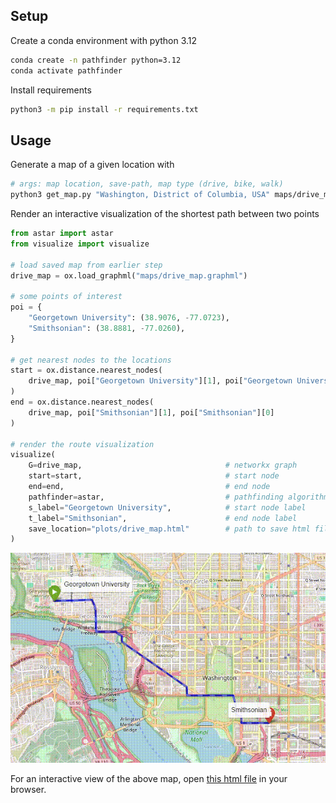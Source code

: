 ## Setup

Create a conda environment with python 3.12

```bash
conda create -n pathfinder python=3.12
conda activate pathfinder
```

Install requirements

```bash
python3 -m pip install -r requirements.txt
```

## Usage

Generate a map of a given location with 

```bash
# args: map location, save-path, map type (drive, bike, walk)
python3 get_map.py "Washington, District of Columbia, USA" maps/drive_map.graphml drive
```

Render an interactive visualization of the shortest path between two points

```python
from astar import astar
from visualize import visualize

# load saved map from earlier step
drive_map = ox.load_graphml("maps/drive_map.graphml")

# some points of interest
poi = {
    "Georgetown University": (38.9076, -77.0723),
    "Smithsonian": (38.8881, -77.0260),
}

# get nearest nodes to the locations
start = ox.distance.nearest_nodes(
    drive_map, poi["Georgetown University"][1], poi["Georgetown University"][0]
)
end = ox.distance.nearest_nodes(
    drive_map, poi["Smithsonian"][1], poi["Smithsonian"][0]
)

# render the route visualization
visualize(
    G=drive_map,                                # networkx graph
    start=start,                                # start node
    end=end,                                    # end node
    pathfinder=astar,                           # pathfinding algorithm
    s_label="Georgetown University",            # start node label
    t_label="Smithsonian",                      # end node label
    save_location="plots/drive_map.html"        # path to save html file to 
)
```

![drive_map](plots/drive_map.gif)

For an interactive view of the above map, open [this html file](plots/drive_map.html) in your browser.